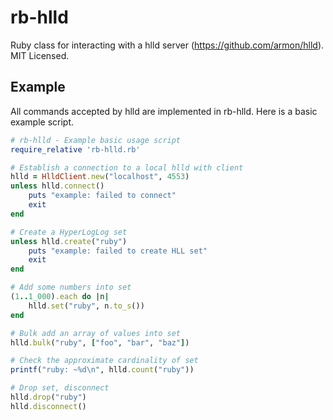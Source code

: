rb-hlld
=======

Ruby class for interacting with a hlld server (https://github.com/armon/hlld).  MIT Licensed.

Example
-------

All commands accepted by hlld are implemented in rb-hlld.  Here is a basic example script.

```ruby
# rb-hlld - Example basic usage script
require_relative 'rb-hlld.rb'

# Establish a connection to a local hlld with client
hlld = HlldClient.new("localhost", 4553)
unless hlld.connect()
	puts "example: failed to connect"
	exit
end

# Create a HyperLogLog set
unless hlld.create("ruby")
	puts "example: failed to create HLL set"
	exit
end

# Add some numbers into set
(1..1_000).each do |n|
	hlld.set("ruby", n.to_s())
end

# Bulk add an array of values into set
hlld.bulk("ruby", ["foo", "bar", "baz"])

# Check the approximate cardinality of set
printf("ruby: ~%d\n", hlld.count("ruby"))

# Drop set, disconnect
hlld.drop("ruby")
hlld.disconnect()
```
